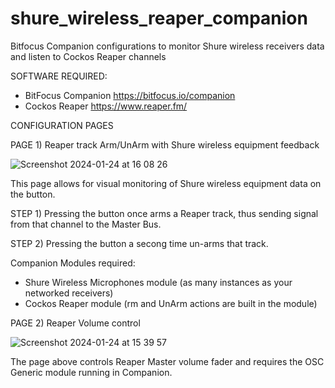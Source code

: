 # shure_wireless_reaper_companion
Bitfocus Companion configurations to monitor Shure wireless receivers data and listen to Cockos Reaper channels

SOFTWARE REQUIRED:
- BitFocus Companion https://bitfocus.io/companion
- Cockos Reaper https://www.reaper.fm/


CONFIGURATION PAGES

PAGE 1) Reaper track Arm/UnArm with Shure wireless equipment feedback

![Screenshot 2024-01-24 at 16 08 26](https://github.com/elraval/shure_wireless_reaper_companion/assets/22182319/a5d8c051-d598-4dc1-b9e1-49a7912564db)

  This page allows for visual monitoring of Shure wireless equipment data on the button.
  
  STEP 1) Pressing the button once arms a Reaper track, thus sending signal from that channel to the Master Bus.
  
  STEP 2) Pressing the button a secong time un-arms that track.

Companion Modules required:
 - Shure Wireless Microphones module (as many instances as your networked receivers) 
 - Cockos Reaper module (rm and UnArm actions are built in the module)
   

PAGE 2) Reaper Volume control

![Screenshot 2024-01-24 at 15 39 57](https://github.com/elraval/shure_wireless_reaper_companion/assets/22182319/d7394489-14be-4c72-91d8-6284293b6380)

The page above controls Reaper Master volume fader and requires the OSC Generic module running in Companion.
